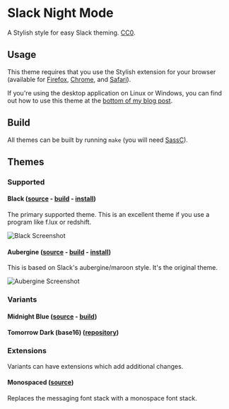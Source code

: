 # Slack Night Mode
A Stylish style for easy Slack theming. [CC0](http://creativecommons.org/publicdomain/zero/1.0/).

## Usage

This theme requires that you use the Stylish extension for your browser (available for [Firefox](https://addons.mozilla.org/en-US/firefox/addon/stylish/), [Chrome](https://chrome.google.com/webstore/detail/stylish/fjnbnpbmkenffdnngjfgmeleoegfcffe), and [Safari](http://sobolev.us/stylish/)).

If you're using the desktop application on Linux or Windows, you can find out how to use this theme at the [bottom of my blog post](http://blog.lacour.me/making-slack-night-mode#toc_1).

## Build

All themes can be built by running `make` (you will need [SassC](http://sass-lang.com/libsass)).

## Themes

### Supported

#### Black ([source](scss/main.scss) - [build](css/black.css) - [install](https://userstyles.org/styles/117475/slack-night-mode-black))

The primary supported theme. This is an excellent theme if you use a program like f.lux or redshift.

![Black Screenshot](https://df6a.https.cdn.softlayer.net/80DF6A/static.userstyles.org/style_screenshots/117475_after.png)

#### Aubergine ([source](scss/themes/_aubergine.scss) - [build](css/variants/aubergine.css) - [install](https://userstyles.org/styles/101971/slack-night-mode))

This is based on Slack's aubergine/maroon style. It's the original theme.

![Aubergine Screenshot](https://df6a.https.cdn.softlayer.net/80DF6A/static.userstyles.org/style_screenshots/101971_after.png)

### Variants

#### Midnight Blue ([source](scss/themes/_midnight-blue.scss) - [build](css/variants/midnight-blue.css))

#### Tomorrow Dark (base16) ([repository](https://github.com/danarnold/slack-night-mode))

### Extensions

Variants can have extensions which add additional changes.

#### Monospaced ([source](scss/themes/_monospaced.scss))

Replaces the messaging font stack with a monospace font stack.

